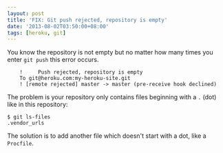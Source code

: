 ```yaml
---
layout: post
title: 'FIX: Git push rejected, repository is empty'
date: '2013-08-02T03:50:00+08:00'
tags: [heroku, git]
---
```


You know the repository is not empty but no matter how many times you enter `git push` this error occurs.




```
    !     Push rejected, repository is empty
    To git@heroku.com:my-heroku-site.git
    ! [remote rejected] master -> master (pre-receive hook declined)
```

The problem is your repository only contains files beginning with a `.` (dot) like in this repository:

```
$ git ls-files
.vendor_urls
```

The solution is to add another file which doesn't start with a dot, like a `Procfile`.
